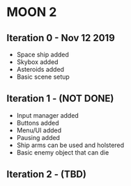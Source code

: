 # MOON 2
## Iteration 0 - Nov 12 2019
  - Space ship added
  - Skybox added
  - Asteroids added
  - Basic scene setup
## Iteration 1 - (NOT DONE)
  - Input manager added
  - Buttons added
  - Menu/UI added
  - Pausing added
  - Ship arms can be used and holstered
  - Basic enemy object that can die
## Iteration 2 - (TBD)
